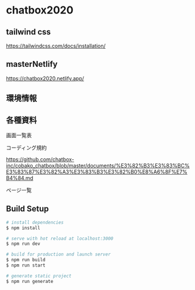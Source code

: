 # chatbox2020

## tailwind css
https://tailwindcss.com/docs/installation/

## masterNetlify
https://chatbox2020.netlify.app/

## 環境情報

## 各種資料

画面一覧表


コーディング規約

https://github.com/chatbox-inc/cobako_chatbox/blob/master/documents/%E3%82%B3%E3%83%BC%E3%83%87%E3%82%A3%E3%83%B3%E3%82%B0%E8%A6%8F%E7%B4%84.md

ページ一覧



## Build Setup

``` bash
# install dependencies
$ npm install

# serve with hot reload at localhost:3000
$ npm run dev

# build for production and launch server
$ npm run build
$ npm run start

# generate static project
$ npm run generate
                                                                                                               

